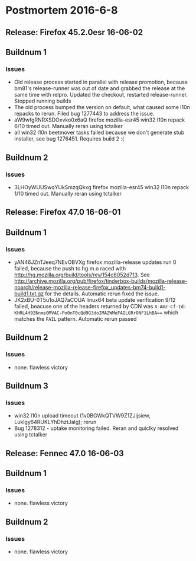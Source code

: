 # Postmortem 2016-6-8

## Release: Firefox 45.2.0esr 16-06-02

## Buildnum 1
### Issues
- Old release process started in parallel with release promotion, because bm81's release-runner was out of date and grabbed the release at the same time with relpro. Updated the checkout, restarted release-runner. Stopped running builds
- The old process bumped the version on default, what caused some l10n repacks to rerun. Filed bug 1277443 to address the issue.
- aW9wfgRNRXSDOxvko0x6aQ firefox mozilla-esr45 win32 l10n repack 6/10 timed out. Manually reran using tctalker
- all win32 l10n beetmover tasks failed because we don't generate stub installer, see bug 1276451. Requires build 2 :(
## Buildnum 2
### Issues
- 3LHOyWUUSwqYUkSmzqQkxg firefox mozilla-esr45 win32 l10n repack 1/10 timed out. Manually reran using tctalker

## Release: Firefox 47.0 16-06-01

## Buildnum 1
### Issues
- yAN46JZnTJeeq7NEvOBVXg firefox mozilla-release updates run 0 failed, because the push to hg.m.o raced with http://hg.mozilla.org/build/tools/rev/154c6052d713. See http://archive.mozilla.org/pub/firefox/tinderbox-builds/mozilla-release-noarch/release-mozilla-release-firefox_updates-bm74-build1-build1.txt.gz for the details. Automatic rerun fixed the issue.
- JK2xBU-0T5u1oJAQ7aCOUA linux64 beta update verification 9/12 failed, beacuse one of the headers returned by CDN was `X-Amz-Cf-Id: KhRL4H9Z6nms0MVAC-Po0nT0cQd9G3doIMAZWMeFAILGRrONF1LhBA==` which matches the `FAIL` pattern. Automatic rerun passed
## Buildnum 2
### Issues
- none. flawless victory
## Buildnum 3
### Issues
- win32 l10n upload timeout (1v0BGWkQTVW9Z1ZJijsiew, Luklgy64RUKLYhDhztJalg); rerun
- Bug 1278312 - uptake monitoring failed. Reran and quiclky resolved using tctalker

## Release: Fennec 47.0 16-06-03

## Buildnum 1
### Issues
- none. flawless victory
## Buildnum 2
### Issues
- none. flawless victory

